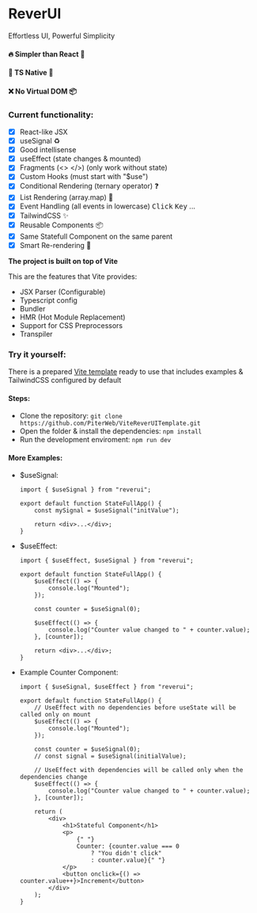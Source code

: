 # ReverUI

Effortless UI, Powerful Simplicity

#### 🔥 Simpler than React 👀

#### 🔑 TS Native 🔐

#### ❌ No Virtual DOM 📦

### Current functionality:

-   [x] React-like JSX
-   [x] useSignal ♻
-   [x] Good intellisense
-   [x] useEffect (state changes & mounted)
-   [x] Fragments (<> </>) (only work without state)
-   [x] Custom Hooks (must start with "$use")
-   [x] Conditional Rendering (ternary operator) ❓
-   [x] List Rendering (array.map) 📜
-   [x] Event Handling (all events in lowercase) <kbd>Click</kbd> <kbd>Key</kbd> ...
-   [x] TailwindCSS ✨
-   [x] Reusable Components 📦
-   [x] Same Statefull Component on the same parent
-   [x] Smart Re-rendering 🧠

**The project is built on top of Vite**

This are the features that Vite provides:

-   JSX Parser (Configurable)
-   Typescript config
-   Bundler
-   HMR (Hot Module Replacement)
-   Support for CSS Preprocessors
-   Transpiler

### Try it yourself:

There is a prepared [Vite template](https://github.com/PiterWeb/ViteReverUITemplate) ready to use that includes examples & TailwindCSS configured by default

#### Steps:

-   Clone the repository: `git clone https://github.com/PiterWeb/ViteReverUITemplate.git`
-   Open the folder & install the dependencies: `npm install`
-   Run the development enviroment: `npm run dev`

#### More Examples:

-   $useSignal:

    ```tsx
    import { $useSignal } from "reverui";

    export default function StateFullApp() {
    	const mySignal = $useSignal("initValue");

    	return <div>...</div>;
    }
    ```

-   $useEffect:

    ```tsx
    import { $useEffect, $useSignal } from "reverui";

    export default function StateFullApp() {
    	$useEffect(() => {
    		console.log("Mounted");
    	});

    	const counter = $useSignal(0);

    	$useEffect(() => {
    		console.log("Counter value changed to " + counter.value);
    	}, [counter]);

    	return <div>...</div>;
    }
    ```

-   Example Counter Component:

    ```tsx
    import { $useSignal, $useEffect } from "reverui";

    export default function StateFullApp() {
    	// UseEffect with no dependencies before useState will be called only on mount
    	$useEffect(() => {
    		console.log("Mounted");
    	});

    	const counter = $useSignal(0);
    	// const signal = $useSignal(initialValue);

    	// UseEffect with dependencies will be called only when the dependencies change
    	$useEffect(() => {
    		console.log("Counter value changed to " + counter.value);
    	}, [counter]);

    	return (
    		<div>
    			<h1>Stateful Component</h1>
    			<p>
    				{" "}
    				Counter: {counter.value === 0
    					? "You didn't click"
    					: counter.value}{" "}
    			</p>
    			<button onclick={() => counter.value++}>Increment</button>
    		</div>
    	);
    }
    ```
